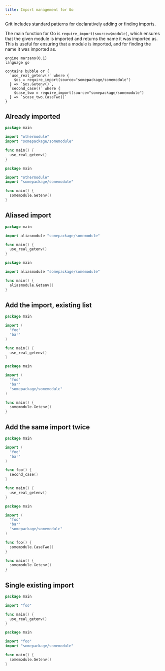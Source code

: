 ```yaml
---
title: Import management for Go
---
```


Grit includes standard patterns for declaratively adding or finding imports.

The main function for Go is `require_import(source=$module)`, which ensures that the given module is imported and returns the name it was imported as. This is useful for ensuring that a module is imported, and for finding the name it was imported as.

```grit
engine marzano(0.1)
language go

contains bubble or {
  `use_real_getenv()` where {
    $os = require_import(source="somepackage/somemodule")
  } => `$os.Getenv()`,
  `second_case()` where {
    $case_two = require_import(source="somepackage/somemodule")
  } => `$case_two.CaseTwo()`
}
```

## Already imported

```go
package main

import "othermodule"
import "somepackage/somemodule"

func main() {
  use_real_getenv()
}
```

```go
package main

import "othermodule"
import "somepackage/somemodule"

func main() {
  somemodule.Getenv()
}
```

## Aliased import

```go
package main

import aliasmodule "somepackage/somemodule"

func main() {
  use_real_getenv()
}
```

```go
package main

import aliasmodule "somepackage/somemodule"

func main() {
  aliasmodule.Getenv()
}
```

## Add the import, existing list

```go
package main

import (
  "foo"
  "bar"
)

func main() {
  use_real_getenv()
}
```

```go
package main

import (
  "foo"
  "bar"
  "somepackage/somemodule"
)

func main() {
  somemodule.Getenv()
}
```

## Add the same import twice

```go
package main

import (
  "foo"
  "bar"
)

func foo() {
  second_case()
}

func main() {
  use_real_getenv()
}
```

```go
package main

import (
  "foo"
  "bar"
  "somepackage/somemodule"
)

func foo() {
  somemodule.CaseTwo()
}

func main() {
  somemodule.Getenv()
}
```


## Single existing import

```go
package main

import "foo"

func main() {
  use_real_getenv()
}
```

```go
package main

import "foo"
import "somepackage/somemodule"

func main() {
  somemodule.Getenv()
}
```